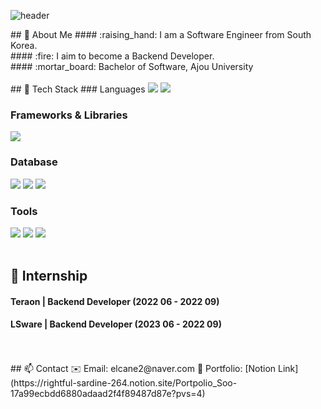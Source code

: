 <div>
  
  <!--Header-->
  ![header](https://capsule-render.vercel.app/api?type=waving&color=gradient&height=300&section=header&text=Good%20to%20see%20you%20%F0%9F%A4%97)
  
</div>

<div>
  <!--Body-->
  ## 👀 About Me
  #### :raising_hand: I am a Software Engineer from South Korea.<br/>
  #### :fire: I aim to become a Backend Developer.<br/>
  #### :mortar_board: Bachelor of Software, Ajou University
  <br/>
  <br/>
  ## 🧱 Tech Stack
  ### Languages  
  <img src="https://img.shields.io/badge/Python-3776AB?style=flat-square&logo=Python&logoColor=white"/>
  <img src="https://img.shields.io/badge/C++-00599C?style=flat-square&logo=cplusplus&logoColor=white"/>

  ### Frameworks & Libraries   
  <img src="https://img.shields.io/badge/Flask-000000?style=flat-square&logo=Flask&logoColor=white"/>

  ### Database      
  <img src="https://img.shields.io/badge/MySQL-4479A1?style=flat-square&logo=MySQL&logoColor=white"/>
  <img src="https://img.shields.io/badge/PostgreSQL-4169E1?style=flat-square&logo=postgresql&logoColor=white"/>
  <img src="https://img.shields.io/badge/sqlite-003B57?style=flat-square&logo=sqlite&logoColor=white"/>

  ### Tools  
  <img src="https://img.shields.io/badge/Git-F05032?style=flat-square&logo=git&logoColor=white"/>
  <img src="https://img.shields.io/badge/Slack-4A154B?style=flat-square&logo=Slack&logoColor=white"/>
  <img src="https://img.shields.io/badge/VSCode-007ACC?style=flat-square&logo=visual-studio-code&logoColor=white"/>  
  <br/>
  <br/>
  
  ## 🏢 Internship
  
  #### Teraon | Backend Developer (2022 06 - 2022 09)

  #### LSware | Backend Developer (2023 06 - 2022 09)

  <br/>
  <br/>
## 📫 Contact
  ✉️ Email: elcane2@naver.com  
  📝 Portfolio: [Notion Link](https://rightful-sardine-264.notion.site/Portpolio_Soo-17a99ecbdd6880adaad2f4f89487d87e?pvs=4)
  
</div>

<!--

Here are some ideas to get you started:
- Hi there 👋
- 🔭 I’m currently working on ...
- 🌱 I’m currently learning ...
- 👯 I’m looking to collaborate on ...
- 🤔 I’m looking for help with ...
- 💬 Ask me about ...
- 📫 How to reach me: ...
- 😄 Pronouns: ...
- ⚡ Fun fact: ...
-->
